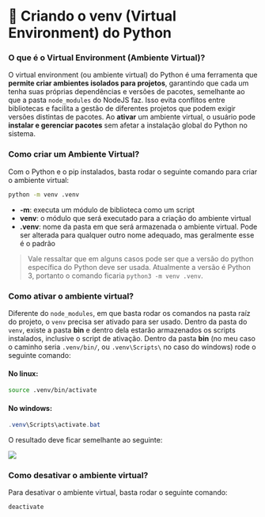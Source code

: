 # :snake: Criando o venv (Virtual Environment) do Python

### O que é o Virtual Environment (Ambiente Virtual)?
O virtual environment (ou ambiente virtual) do Python é uma ferramenta que **permite criar ambientes isolados para projetos**, garantindo que cada um tenha suas próprias dependências e versões de pacotes, semelhante ao que a pasta `node_modules` do NodeJS faz. Isso evita conflitos entre bibliotecas e facilita a gestão de diferentes projetos que podem exigir versões distintas de pacotes. Ao **ativar** um ambiente virtual, o usuário pode **instalar e gerenciar pacotes** sem afetar a instalação global do Python no sistema.

### Como criar um Ambiente Virtual?
Com o Python e o pip instalados, basta rodar o seguinte comando para criar o ambiente virtual:

```bash
python -m venv .venv
```

- **-m**: executa um módulo de biblioteca como um script
- **venv**: o módulo que será executado para a criação do ambiente virtual
- **.venv**: nome da pasta em que será armazenada o ambiente virtual. Pode ser alterada para qualquer outro nome adequado, mas geralmente esse é o padrão

> Vale ressaltar que em alguns casos pode ser que a versão do python específica do Python deve ser usada. Atualmente a versão é Python 3, portanto o comando ficaria `python3 -m venv .venv`.

### Como ativar o ambiente virtual?
Diferente do `node_modules`, em que basta rodar os comandos na pasta raíz do projeto, o `venv` precisa ser ativado para ser usado. Dentro da pasta do `venv`, existe a pasta **bin** e dentro dela estarão armazenados os scripts instalados, inclusive o script de ativação. Dentro da pasta **bin** (no meu caso o caminho seria `.venv/bin/`,  ou `.venv\Scripts\` no caso do windows) rode o seguinte comando:

#### No linux:

```bash
source .venv/bin/activate
```

#### No windows:

```powershell
.venv\Scripts\activate.bat
```

O resultado deve ficar semelhante ao seguinte:

![](/images/tutoriais/terminal-rodando-venv-python.png)

### Como desativar o ambiente virtual?
Para desativar o ambiente virtual, basta rodar o seguinte comando:

```bash
deactivate
```
